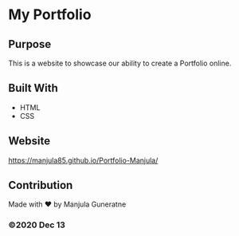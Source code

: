 # My Portfolio

## Purpose
This is a website to showcase our ability to create a Portfolio online.

## Built With
* HTML
* CSS

## Website
https://manjula85.github.io/Portfolio-Manjula/

## Contribution
Made with ❤️ by Manjula Guneratne

### ©️2020 Dec 13

